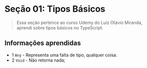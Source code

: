 # Seção 01: Tipos Básicos

> Essa seção pertence ao curso Udemy do Luiz Otávio Miranda, aprendi sobre tipos básicos no TypeScript.

## Informações aprendidas

- 1 `Any` - Representa uma falta de tipo, qualquer coisa.
- 2 `Void` - Não retorna nada;

